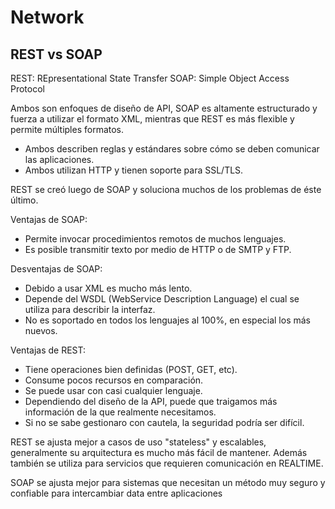 # Network

## REST vs SOAP

REST: REpresentational State Transfer SOAP: Simple Object Access Protocol

Ambos son enfoques de diseño de API, SOAP es altamente estructurado y fuerza a
utilizar el formato XML, mientras que REST es más flexible y permite múltiples
formatos.

- Ambos describen reglas y estándares sobre cómo se deben comunicar las
  aplicaciones.
- Ambos utilizan HTTP y tienen soporte para SSL/TLS.

REST se creó luego de SOAP y soluciona muchos de los problemas de éste último.

Ventajas de SOAP:

- Permite invocar procedimientos remotos de muchos lenguajes.
- Es posible transmitir texto por medio de HTTP o de SMTP y FTP.

Desventajas de SOAP:

- Debido a usar XML es mucho más lento.
- Depende del WSDL (WebService Description Language) el cual se utiliza para
  describir la interfaz.
- No es soportado en todos los lenguajes al 100%, en especial los más nuevos.

Ventajas de REST:

- Tiene operaciones bien definidas (POST, GET, etc).
- Consume pocos recursos en comparación.
- Se puede usar con casi cualquier lenguaje.
- Dependiendo del diseño de la API, puede que traigamos más información de la
  que realmente necesitamos.
- Si no se sabe gestionaro con cautela, la seguridad podría ser difícil.

REST se ajusta mejor a casos de uso "stateless" y escalables, generalmente su
arquitectura es mucho más fácil de mantener. Además también se utiliza para
servicios que requieren comunicación en REALTIME.

SOAP se ajusta mejor para sistemas que necesitan un método muy seguro y
confiable para intercambiar data entre aplicaciones
